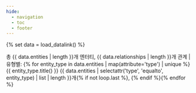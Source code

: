 ```yaml
---
hide:
  - navigation
  - toc
  - footer
---
```


{% set data = load_datalink() %}
<p class="stats-summary">총 {{ data.entities | length }}개 엔터티, {{ data.relationships | length }}개 관계 | 유형별: {% for entity_type in data.entities | map(attribute='type') | unique %}{{ entity_type.title() }} {{ data.entities | selectattr('type', 'equalto', entity_type) | list | length }}개{% if not loop.last %}, {% endif %}{% endfor %}</p>

<div id="network-container">
    <div id="network-graph"></div>
</div>

<script>
// 네트워크 데이터를 JavaScript로 전달
const networkData = {{ generate_network_data() | tojson }};
</script>